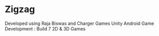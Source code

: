 # Zigzag
Developed using Raja Biswas and Charger Games Unity Android Game Development : Build 7 2D &amp; 3D Games
